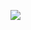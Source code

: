 ![](https://komarev.com/ghpvc/?username=impulsivepersona&color=4e730e&style=for-the-badge&label=lures+&base=9581&abbreviated=true)
